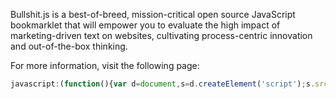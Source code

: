 Bullshit.js is a best-of-breed, mission-critical open source JavaScript bookmarklet that will empower you to evaluate the high impact of marketing-driven text on websites, cultivating process-centric innovation and out-of-the-box thinking.

For more information, visit the following page:

```js
javascript:(function(){var d=document,s=d.createElement('script');s.src='//raw.github.com/mourner/bullshit.js/master/bullshit.js';d.body.appendChild(s);}())
```